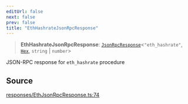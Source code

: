 ```yaml
---
editUrl: false
next: false
prev: false
title: "EthHashrateJsonRpcResponse"
---
```


> **EthHashrateJsonRpcResponse**: [`JsonRpcResponse`](/reference/jsonrpc/type-aliases/jsonrpcresponse/)\<`"eth_hashrate"`, [`Hex`](/reference/utils/type-aliases/hex/), `string` \| `number`\>

JSON-RPC response for `eth_hashrate` procedure

## Source

[responses/EthJsonRpcResponse.ts:74](https://github.com/evmts/tevm-monorepo/blob/main/packages/procedures-types/src/responses/EthJsonRpcResponse.ts#L74)
